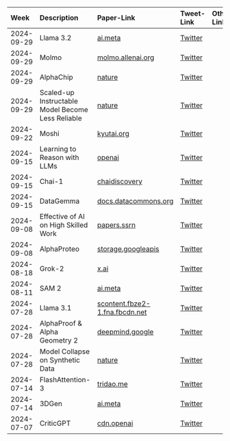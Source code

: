 | Week       | Description                                       | Paper-Link                                                                                                                                                                                                                                                                                                 | Tweet-Link                                                                | Other-Links   |
|:-----------|:--------------------------------------------------|:-----------------------------------------------------------------------------------------------------------------------------------------------------------------------------------------------------------------------------------------------------------------------------------------------------------|:--------------------------------------------------------------------------|:--------------|
| 2024-09-29 | Llama 3.2                                         | [ai.meta](https://ai.meta.com/blog/llama-3-2-connect-2024-vision-edge-mobile-devices/)                                                                                                                                                                                                                     | [Twitter](https://twitter.com/Doctor_Zou/status/1782752058124554272)      |               |
| 2024-09-29 | Molmo                                             | [molmo.allenai.org](https://molmo.allenai.org/paper.pdf)                                                                                                                                                                                                                                                   | [Twitter](https://twitter.com/emmanuel_vincze/status/1708249637918752987) |               |
| 2024-09-29 | AlphaChip                                         | [nature](https://www.nature.com/articles/s41586-024-08032-5)                                                                                                                                                                                                                                               | [Twitter](https://twitter.com/GoogleAI/status/1676118998259507200)        |               |
| 2024-09-29 | Scaled-up Instructable Model Become Less Reliable | [nature](https://www.nature.com/articles/s41586-024-07930-y)                                                                                                                                                                                                                                               | [Twitter](https://twitter.com/rylanmshea/status/1583460628966346752)      |               |
| 2024-09-22 | Moshi                                             | [kyutai.org](https://kyutai.org/Moshi.pdf)                                                                                                                                                                                                                                                                 | [Twitter](https://x.com/kyutai_labs/status/1836427396959932492)           |               |
| 2024-09-15 | Learning to Reason with LLMs                      | [openai](https://openai.com/index/learning-to-reason-with-llms/)                                                                                                                                                                                                                                           | [Twitter](https://x.com/OpenAI/status/1834278217626317026)                |               |
| 2024-09-15 | Chai-1                                            | [chaidiscovery](https://www.chaidiscovery.com/blog/introducing-chai-1)                                                                                                                                                                                                                                     | [Twitter](https://x.com/joshim5/status/1833183091776721106)               |               |
| 2024-09-15 | DataGemma                                         | [docs.datacommons.org](https://docs.datacommons.org/papers/DataGemma-FullPaper.pdf)                                                                                                                                                                                                                        | [Twitter](https://x.com/omarsar0/status/1834235024675406012)              |               |
| 2024-09-08 | Effective of AI on High Skilled Work              | [papers.ssrn](https://papers.ssrn.com/sol3/papers.cfm?abstract_id=4945566)                                                                                                                                                                                                                                 | [Twitter](https://x.com/emollick/status/1831739827773174218)              |               |
| 2024-09-08 | AlphaProteo                                       | [storage.googleapis](https://storage.googleapis.com/deepmind-media/DeepMind.com/Blog/alphaproteo-generates-novel-proteins-for-biology-and-health-research/AlphaProteo2024.pdf)                                                                                                                             | [Twitter](https://x.com/GoogleDeepMind/status/1831710991475777823)        |               |
| 2024-08-18 | Grok-2                                            | [x.ai](https://x.ai/blog/grok-2)                                                                                                                                                                                                                                                                           | [Twitter](https://x.com/xai/status/1823597788573098215)                   |               |
| 2024-08-11 | SAM 2                                             | [ai.meta](https://ai.meta.com/research/publications/sam-2-segment-anything-in-images-and-videos/)                                                                                                                                                                                                          | [Twitter](https://x.com/AIatMeta/status/1818055906179105010)              |               |
| 2024-07-28 | Llama 3.1                                         | [scontent.fbze2-1.fna.fbcdn.net](https://scontent.fbze2-1.fna.fbcdn.net/v/t39.2365-6/452387774_1036916434819166_4173978747091533306_n.pdf?_nc_cat=104&ccb=1-7&_nc_sid=3c67a6&_nc_ohc=t6egZJ8QdI4Q7kNvgHPkimJ&_nc_ht=scontent.fbze2-1.fna&oh=00_AYCV8TJ9rZquHu-nvz4-TFSZXLmCjer_LVQTms1bFpzHpA&oe=66A5D24D) | [Twitter](https://x.com/AIatMeta/status/1815766327463907421)              |               |
| 2024-07-28 | AlphaProof & Alpha Geometry 2                     | [deepmind.google](https://deepmind.google/discover/blog/ai-solves-imo-problems-at-silver-medal-level/)                                                                                                                                                                                                     | [Twitter](https://x.com/JeffDean/status/1816498336171753948)              |               |
| 2024-07-28 | Model Collapse on Synthetic Data                  | [nature](https://www.nature.com/articles/s41586-024-07566-y)                                                                                                                                                                                                                                               | [Twitter](https://x.com/alexandr_wang/status/1816491442069782925)         |               |
| 2024-07-14 | FlashAttention-3                                  | [tridao.me](https://tridao.me/publications/flash3/flash3.pdf)                                                                                                                                                                                                                                              | [Twitter](https://x.com/tri_dao/status/1811453622070444071)               |               |
| 2024-07-14 | 3DGen                                             | [ai.meta](https://ai.meta.com/research/publications/meta-3d-gen/)                                                                                                                                                                                                                                          | [Twitter](https://x.com/AIatMeta/status/1808157832497488201)              |               |
| 2024-07-07 | CriticGPT                                         | [cdn.openai](https://cdn.openai.com/llm-critics-help-catch-llm-bugs-paper.pdf)                                                                                                                                                                                                                             | [Twitter](https://x.com/OpenAI/status/1806372369151426673)                |               |